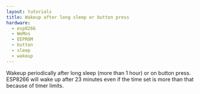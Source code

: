 ```yaml
---
layout: tutorials
title: Wakeup after long sleep or button press
hardware:
  - esp8266
  - WeMos
  - EEPROM
  - button
  - sleep
  - wakeup
---
```


Wakeup periodically after long sleep (more than 1 hour) or on button press. ESP8266 will wake up after 23 minutes even if the time set is more than that because of timer limits.
